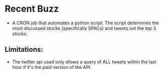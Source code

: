 # Recent Buzz
- A CRON job that automates a python script. The script determines the most discussed stocks (specifically SPACs) and tweets out the top 3 stocks.

## Limitations:
- The twitter api used only allows a query of ALL tweets within the last hour if it's the paid version of the API. 
